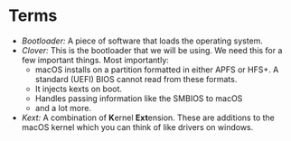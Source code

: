 # Terms

* _Bootloader:_ A piece of software that loads the operating system.
* _Clover:_ This is the bootloader that we will be using. We need this for a few important things. Most importantly:
  * macOS installs on a partition formatted in either APFS or HFS+. A standard \(UEFI\) BIOS cannot read from these formats.
  * It injects kexts on boot.
  * Handles passing information like the SMBIOS to macOS
  * and a lot more.
* _Kext:_ A combination of **K**ernel **Ext**ension. These are additions to the macOS kernel which you can think of like drivers on windows.

